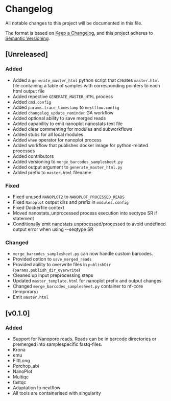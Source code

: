 # Changelog

All notable changes to this project will be documented in this file.

The format is based on [Keep a Changelog](https://keepachangelog.com/en/1.1.0/),
and this project adheres to [Semantic Versioning](https://semver.org/spec/v2.0.0.html).

## [Unreleased]

### Added

- Added a `generate_master_html` python script that creates `master.html` file containing a table of samples with corresponding pointers to each html output file
- Added repective `GENERATE_MASTER_HTML` process
- Added `cmd.config`
- Added `params.trace_timestamp` to `nextflow.config`
- Added `changelog_update_reminder` GA workflow
- Added optional ability to save merged reads
- Added capability to emit nanoplot nanostats text file
- Added clear commenting for modules and subworkflows
- Added stubs for all local modules
- Added `when` operator for nanoplot process
- Added workflow that publishes docker image for python-related processes
- Added contributors
- Added versioning to `merge_barcodes_samplesheet.py`
- Added output argument to `generate_master_html.py`
- Added prefix to `master.html` filename

### Fixed

- Fixed unused `NANOPLOT2` to `NANOPLOT_PROCESSED_READS`
- Fixed `Nanoplot` output dirs and prefix in `modules.config`
- Fixed Dockerfile context
- Moved nanostats_unprocessed process execution into seqtype SR if statement
- Conditionally emit nanostats unprocessed/processed to avoid undefined output error when using --seqtype SR

### Changed

- `merge_barcodes_samplesheet.py` can now handle custom barcodes.
- Provided option to `save_merged_reads`
- Provided ability to overwrite files in `publishDir` (`params.publish_dir_overwrite`)
- Cleaned up input preprocessing steps
- Updated `master_template.html` for nanoplot prefix and output changes
- Changed `merge_barcodes_samplesheet.py` container to nf-core (temporary)
- Emit `master.html`

## [v0.1.0]

### Added

- Support for Nanopore reads. Reads can be in barcode directories or premerged into samplespecific fastq-files.
- Krona
- emu
- FiltLong
- Porchop_abi
- NanoPlot
- Multiqc
- fastqc
- Adaptation to nextflow
- All tools are containerised with singularity



